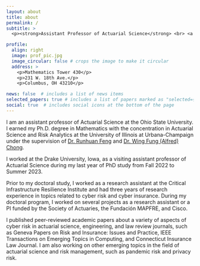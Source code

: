 ```yaml
---
layout: about
title: about
permalink: /
subtitle: >
  <p><strong>Assistant Professor of Actuarial Science</strong> <br> <a href = 'https://math.osu.edu/people/zhang.14673' target="_blank">Department of Mathematics <br> The Ohio State University</a></p>

profile:
  align: right
  image: prof_pic.jpg
  image_circular: false # crops the image to make it circular
  address: >
    <p>Mathematics Tower 430</p>
    <p>231 W. 18th Ave.</p>
    <p>Columbus, OH 43210</p>

news: false  # includes a list of news items
selected_papers: true # includes a list of papers marked as "selected={true}"
social: true  # includes social icons at the bottom of the page
---
```


I am an assistant professor of Actuarial Science at the Ohio State University. I earned my Ph.D. degree in Mathematics with the concentration in Actuarial Science and Risk Analytics at the University of Illinois at Urbana-Champaign under the supervision of <a href="https://faculty.math.illinois.edu/~rfeng/">Dr. Runhuan Feng</a> and <a href = "https://sites.google.com/view/wingfungalfredchong/home">Dr. Wing Fung (Alfred) Chong</a>. 

I worked at the Drake University, Iowa, as a visiting assistant professor of Actuarial Science during my last year of PhD study from Fall 2022 to Summer 2023. 

Prior to my doctoral study, I worked as a research assistant at the Critical Infrastructure Resilience Institute and had three years of research experience in topics related to cyber risk and cyber insurance. During my doctoral program, I worked on several projects as a research assistant or a PI funded by the Society of Actuaries, the Fundación MAPFRE, and Cisco.

I published peer-reviewed academic papers about a variety of aspects of cyber risk in actuarial science, engineering, and law review journals, such as Geneva Papers on Risk and Insurance: Issues and Practice, IEEE Transactions on Emerging Topics in Computing, and Connecticut Insurance Law Journal. I am also working on other emerging topics in the field of actuarial science and risk management, such as pandemic risk and privacy risk.

